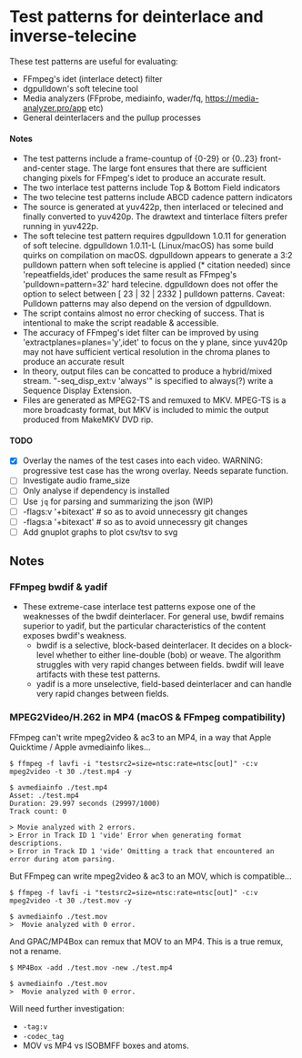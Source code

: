 # Test patterns for deinterlace and inverse-telecine

These test patterns are useful for evaluating:
- FFmpeg's idet (interlace detect) filter
- dgpulldown's soft telecine tool
- Media analyzers (FFprobe, mediainfo, wader/fq, https://media-analyzer.pro/app etc)
- General deinterlacers and the pullup processes


#### Notes

- The test patterns include a frame-countup of {0-29} or {0..23} front-and-center stage.  The large font ensures that there are sufficient changing pixels for FFmpeg's idet to produce an accurate result.
- The two interlace test patterns include Top & Bottom Field indicators
- The two telecine test patterns include ABCD cadence pattern indicators
- The source is generated at yuv422p, then interlaced or telecined and finally converted to yuv420p.  The drawtext and tinterlace filters prefer running in yuv422p.
- The soft telecine test pattern requires dgpulldown 1.0.11 for generation of soft telecine.  dgpulldown 1.0.11-L (Linux/macOS) has some build quirks on compilation on macOS.  dgpulldown appears to generate a 3:2 pulldown pattern when soft telecine is applied (* citation needed) since 'repeatfields,idet' produces the same result as FFmpeg's 'pulldown=pattern=32' hard telecine.  dgpulldown does not offer the option to select between [ 23 | 32 | 2332 ] pulldown patterns.  Caveat: Pulldown patterns may also depend on the version of dgpulldown.
- The script contains almost no error checking of success.  That is intentional to make the script readable & accessible.
- The accuracy of FFmpeg's idet filter can be improved by using 'extractplanes=planes='y',idet' to focus on the y plane, since yuv420p may not have sufficient vertical resolution in the chroma planes to produce an accurate result
- In theory, output files can be concatted to produce a hybrid/mixed stream. "-seq_disp_ext:v 'always'" is specified to always(?) write a Sequence Display Extension.
- Files are generated as MPEG2-TS and remuxed to MKV.  MPEG-TS is a more broadcasty format, but MKV is included to mimic the output produced from MakeMKV DVD rip.

#### TODO

- [x] Overlay the names of the test cases into each video.  WARNING: progressive test case has the wrong overlay.  Needs separate function.
- [ ] Investigate audio frame_size
- [ ] Only analyse if dependency is installed
- [ ] Use `jq` for parsing and summarizing the json (WIP)
- [ ] -flags:v '+bitexact' # so as to avoid unnecessry git changes
- [ ] -flags:a '+bitexact' # so as to avoid unnecessry git changes
- [ ] Add gnuplot graphs to plot csv/tsv to svg

## Notes

### FFmpeg bwdif & yadif
- These extreme-case interlace test patterns expose one of the weaknesses of the bwdif deinterlacer.  For general use, bwdif remains superior to yadif, but the particular characteristics of the content exposes bwdif's weakness.
  - bwdif is a selective, block-based deinterlacer.  It decides on a block-level whether to either line-double (bob) or weave.  The algorithm struggles with very rapid changes between fields.  bwdif will leave artifacts with these test patterns.
  - yadif is a more unselective, field-based deinterlacer and can handle very rapid changes between fields.

### MPEG2Video/H.262 in MP4 (macOS & FFmpeg compatibility)

FFmpeg can't write mpeg2video & ac3 to an MP4, in a way that Apple Quicktime / Apple avmediainfo likes...

```
$ ffmpeg -f lavfi -i "testsrc2=size=ntsc:rate=ntsc[out]" -c:v mpeg2video -t 30 ./test.mp4 -y

$ avmediainfo ./test.mp4 
Asset: ./test.mp4
Duration: 29.997 seconds (29997/1000)
Track count: 0

> Movie analyzed with 2 errors.
> Error in Track ID 1 'vide' Error when generating format descriptions.
> Error in Track ID 1 'vide' Omitting a track that encountered an error during atom parsing.
```

But FFmpeg can write mpeg2video & ac3 to an MOV, which is compatible...

```
$ ffmpeg -f lavfi -i "testsrc2=size=ntsc:rate=ntsc[out]" -c:v mpeg2video -t 30 ./test.mov -y

$ avmediainfo ./test.mov
>  Movie analyzed with 0 error.
```

And GPAC/MP4Box can remux that MOV to an MP4. This is a true remux, not a rename.
```
$ MP4Box -add ./test.mov -new ./test.mp4

$ avmediainfo ./test.mov
>  Movie analyzed with 0 error.
```

Will need further investigation:
- `-tag:v`
- `-codec_tag`
- MOV vs MP4 vs ISOBMFF boxes and atoms.
